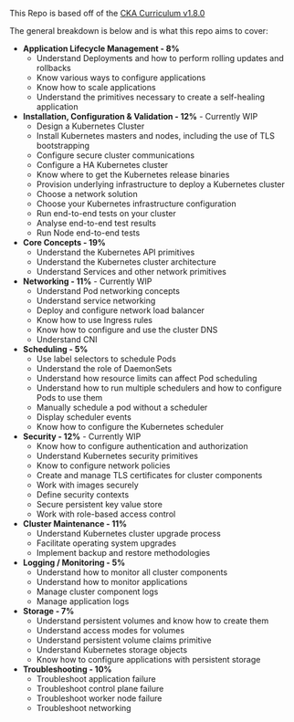 This Repo is based off of the [CKA Curriculum v1.8.0](https://github.com/cncf/curriculum/blob/master/certified_kubernetes_administrator_exam_v1.9.0.pdf)

The general breakdown is below and is what this repo aims to cover:

- **Application Lifecycle Management - 8%**
  - Understand Deployments and how to perform rolling updates and rollbacks
  - Know various ways to configure applications
  - Know how to scale applications
  - Understand the primitives necessary to create a self-healing application
- **Installation, Configuration & Validation - 12%** - Currently WIP
  - Design a Kubernetes Cluster
  - Install Kubernetes masters and nodes, including the use of TLS bootstrapping
  - Configure secure cluster communications
  - Configure a HA Kubernetes cluster
  - Know where to get the Kubernetes release binaries
  - Provision underlying infrastructure to deploy a Kubernetes cluster
  - Choose a network solution
  - Choose your Kubernetes infrastructure configuration
  - Run end-to-end tests on your cluster
  - Analyse end-to-end test results
  - Run Node end-to-end tests
- **Core Concepts - 19%**
  - Understand the Kubernetes API primitives
  - Understand the Kubernetes cluster architecture
  - Understand Services and other network primitives
- **Networking - 11%** - Currently WIP
  - Understand Pod networking concepts
  - Understand service networking
  - Deploy and configure network load balancer
  - Know how to use Ingress rules
  - Know how to configure and use the cluster DNS
  - Understand CNI
- **Scheduling - 5%**
  - Use label selectors to schedule Pods
  - Understand the role of DaemonSets
  - Understand how resource limits can affect Pod scheduling
  - Understand how to run multiple schedulers and how to configure Pods to use them
  - Manually schedule a pod without a scheduler
  - Display scheduler events
  - Know how to configure the Kubernetes scheduler
- **Security - 12%** - Currently WIP
  - Know how to configure authentication and authorization
  - Understand Kubernetes security primitives
  - Know to configure network policies
  - Create and manage TLS certificates for cluster components
  - Work with images securely
  - Define security contexts
  - Secure persistent key value store
  - Work with role-based access control
- **Cluster Maintenance - 11%**
  - Understand Kubernetes cluster upgrade process
  - Facilitate operating system upgrades
  - Implement backup and restore methodologies
- **Logging / Monitoring - 5%**
  - Understand how to monitor all cluster components
  - Understand how to monitor applications
  - Manage cluster component logs
  - Manage application logs
- **Storage - 7%**
  - Understand persistent volumes and know how to create them
  - Understand access modes for volumes
  - Understand persistent volume claims primitive
  - Understand Kubernetes storage objects
  - Know how to configure applications with persistent storage
- **Troubleshooting - 10%**
  - Troubleshoot application failure
  - Troubleshoot control plane failure
  - Troubleshoot worker node failure
  - Troubleshoot networking

